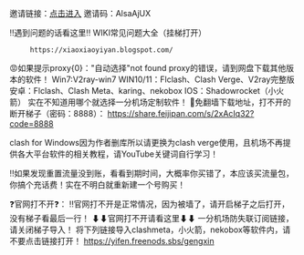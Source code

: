 邀请链接：[点击进入](https://xn--4gqx1hgtfdmt.com/#/register?code=AlsaAjUX)
邀请码：AlsaAjUX

‼遇到问题的话看这里‼ WIKI常见问题大全（挂梯打开）

         https://xiaoxiaoyiyan.blogspot.com/
😡如果提示proxy{0}："自动选择"not found proxy的错误，请到网盘下载其他版本的软件！ Win7:V2ray-win7 WIN10/11：Flclash、Clash Verge、V2ray完整版 安卓：Flclash、Clash Meta、karing、nekobox IOS：Shadowrocket（小火箭） 实在不知道用哪个就选择一分机场定制软件！ 📌免翻墙下载地址，打不开的断开梯子（密码：8888）： https://share.feijipan.com/s/2xAcIq32?code=8888

clash for Windows因为作者删库所以请更换为clash verge使用，且机场不再提供各大平台软件的相关教程，请YouTube关键词自行学习！

‼如果发现重置流量没到账，看看到期时间，大概率你买错了，本应该买流量包，你搞个充话费！实在不明白就重新建一个号购买！

❓官网打不开❓： ‼官网打不开是正常情况，因为被墙了，请开启梯子之后打开，没有梯子看最后一行！ ⬇⬇官网打不开请看这里⬇⬇ 一分机场防失联订阅链接，请关闭梯子导入！ 将下列链接导入clashmeta，小火箭，nekobox等软件内，请不要点击链接打开！ https://yifen.freenods.sbs/gengxin